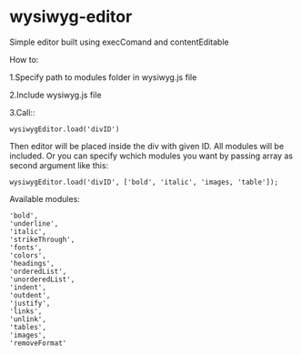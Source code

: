 # wysiwyg-editor
Simple editor built using execComand and contentEditable 

How to:


1.Specify path to modules folder in wysiwyg.js file


2.Include wysiwyg.js file


3.Call::
```
wysiwygEditor.load('divID')
```
Then editor will be placed inside the div with given ID. All modules will be included. Or you can specify wchich modules you want by passing array as second argument like this:
```
wysiwygEditor.load('divID', ['bold', 'italic', 'images, 'table']);
```

Available modules: 
```
'bold',
'underline',
'italic',
'strikeThrough',
'fonts',
'colors',
'headings',
'orderedList',
'unorderedList',
'indent',
'outdent',
'justify',
'links',
'unlink',
'tables',
'images',
'removeFormat'
```
